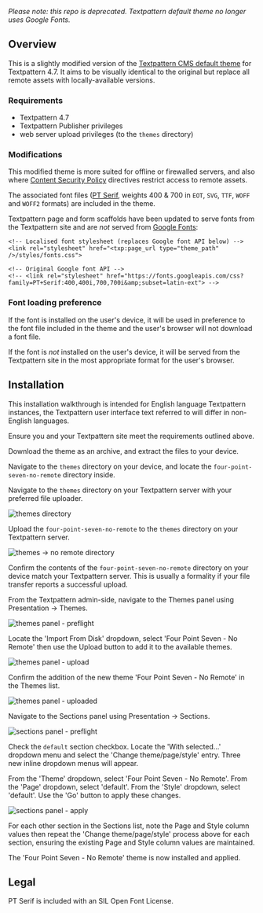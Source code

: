 *Please note: this repo is deprecated. Textpattern default theme no longer uses Google Fonts.*

## Overview

This is a slightly modified version of the [Textpattern CMS default theme](https://github.com/textpattern/textpattern-default-theme) for Textpattern 4.7. It aims to be visually identical to the original but replace all remote assets with locally-available versions.

### Requirements

* Textpattern 4.7
* Textpattern Publisher privileges
* web server upload privileges (to the `themes` directory)

### Modifications

This modified theme is more suited for offline or firewalled servers, and also where [Content Security Policy](https://en.wikipedia.org/wiki/Content_Security_Policy) directives restrict access to remote assets.

The associated font files ([PT Serif](https://en.wikipedia.org/wiki/PT_Fonts), weights 400 & 700 in `EOT`, `SVG`, `TTF`, `WOFF` and `WOFF2` formats) are included in the theme.

Textpattern page and form scaffolds have been updated to serve fonts from the Textpattern site and are _not_ served from [Google Fonts](https://fonts.google.com):

```
<!-- Localised font stylesheet (replaces Google font API below) -->
<link rel="stylesheet" href="<txp:page_url type="theme_path" />/styles/fonts.css">

<!-- Original Google font API -->
<!-- <link rel="stylesheet" href="https://fonts.googleapis.com/css?family=PT+Serif:400,400i,700,700i&amp;subset=latin-ext"> -->
```

### Font loading preference

If the font is installed on the user's device, it will be used in preference to the font file included in the theme and the user's browser will not download a font file.

If the font is _not_ installed on the user's device, it will be served from the Textpattern site in the most appropriate format for the user's browser.

## Installation

This installation walkthrough is intended for English language Textpattern instances, the Textpattern user interface text referred to will differ in non-English languages.

Ensure you and your Textpattern site meet the requirements outlined above.

Download the theme as an archive, and extract the files to your device.

Navigate to the `themes` directory on your device, and locate the `four-point-seven-no-remote` directory inside.

Navigate to the `themes` directory on your Textpattern server with your preferred file uploader.

![themes directory](./images/themes-dir.png)

Upload the `four-point-seven-no-remote` to the `themes` directory on your Textpattern server.

![themes -> no remote directory](./images/themes-no-remote-dir.png)

Confirm the contents of the `four-point-seven-no-remote` directory on your device match your Textpattern server. This is usually a formality if your file transfer reports a successful upload.

From the Textpattern admin-side, navigate to the Themes panel using Presentation &rarr; Themes.

![themes panel - preflight](./images/themes-panel-preflight.png)

Locate the 'Import From Disk' dropdown, select 'Four Point Seven - No Remote' then use the Upload button to add it to the available themes.

![themes panel - upload](./images/themes-panel-upload.png)

Confirm the addition of the new theme 'Four Point Seven - No Remote' in the Themes list.

![themes panel - uploaded](./images/themes-panel-uploaded.png)

Navigate to the Sections panel using Presentation &rarr; Sections.

![sections panel - preflight](./images/sections-panel-preflight.png)

Check the `default` section checkbox. Locate the 'With selected…' dropdown menu and select the 'Change theme/page/style' entry. Three new inline dropdown menus will appear.

From the 'Theme' dropdown, select 'Four Point Seven - No Remote'. From the 'Page' dropdown, select 'default'. From the 'Style' dropdown, select 'default'. Use the 'Go' button to apply these changes.

![sections panel - apply](./images/sections-panel-apply.png)

For each other section in the Sections list, note the Page and Style column values then repeat the 'Change theme/page/style' process above for each section, ensuring the existing Page and Style column values are maintained.

The 'Four Point Seven - No Remote' theme is now installed and applied.

## Legal

PT Serif is included with an SIL Open Font License.
